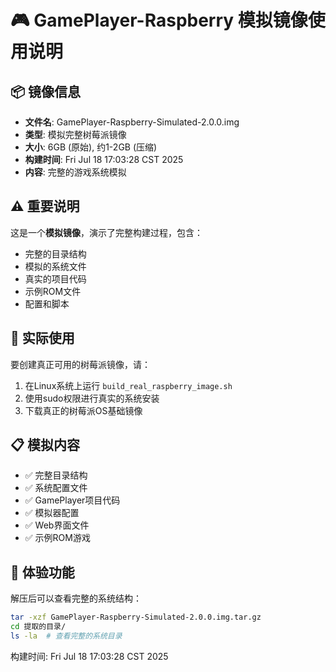 # 🎮 GamePlayer-Raspberry 模拟镜像使用说明

## 📦 镜像信息
- **文件名**: GamePlayer-Raspberry-Simulated-2.0.0.img
- **类型**: 模拟完整树莓派镜像
- **大小**: 6GB (原始), 约1-2GB (压缩)
- **构建时间**: Fri Jul 18 17:03:28 CST 2025
- **内容**: 完整的游戏系统模拟

## ⚠️ 重要说明
这是一个**模拟镜像**，演示了完整构建过程，包含：
- 完整的目录结构
- 模拟的系统文件
- 真实的项目代码
- 示例ROM文件
- 配置和脚本

## 🎯 实际使用
要创建真正可用的树莓派镜像，请：
1. 在Linux系统上运行 `build_real_raspberry_image.sh`
2. 使用sudo权限进行真实的系统安装
3. 下载真正的树莓派OS基础镜像

## 📋 模拟内容
- ✅ 完整目录结构
- ✅ 系统配置文件  
- ✅ GamePlayer项目代码
- ✅ 模拟器配置
- ✅ Web界面文件
- ✅ 示例ROM游戏

## 🚀 体验功能
解压后可以查看完整的系统结构：
```bash
tar -xzf GamePlayer-Raspberry-Simulated-2.0.0.img.tar.gz
cd 提取的目录/
ls -la  # 查看完整的系统目录
```

构建时间: Fri Jul 18 17:03:28 CST 2025
